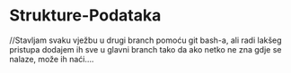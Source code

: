 # Strukture-Podataka

//Stavljam svaku vježbu u drugi branch pomoću git bash-a, ali radi lakšeg pristupa dodajem ih sve u glavni branch tako da ako netko ne zna gdje se nalaze, može ih naći....
